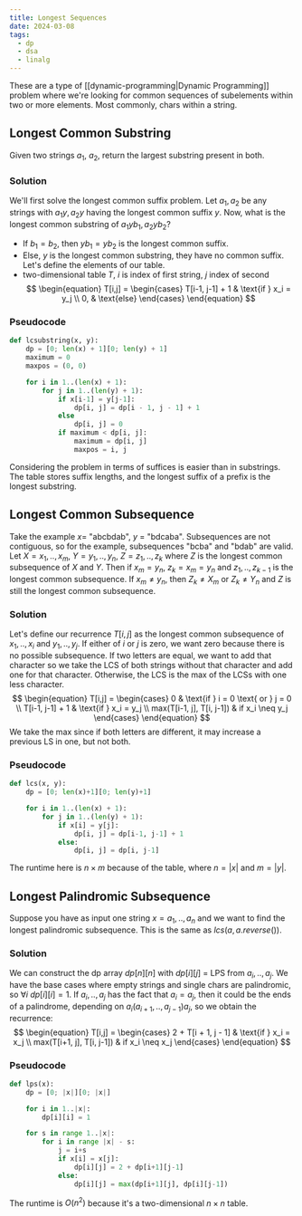 ```yaml
---
title: Longest Sequences
date: 2024-03-08
tags:
  - dp
  - dsa
  - linalg
---
```


These are a type of [[dynamic-programming|Dynamic Programming]] problem where we're looking for common sequences of subelements within two or more elements. Most commonly, chars within a string.

## Longest Common Substring
Given two strings $a_1$, $a_2$, return the largest substring present in both.

### Solution
We'll first solve the longest common suffix problem.
Let $a_1, a_2$ be any strings with $a_1y, a_2y$ having the longest common suffix $y$.
Now, what is the longest common substring of $a_1yb_1, a_2yb_2$?
- If $b_1 = b_2$, then $yb_1 = yb_2$ is the longest common suffix.
- Else, $y$ is the longest common substring, they have no common suffix.
Let's define the elements of our table.
- two-dimensional table $T$, $i$ is index of first string, $j$ index of second
$$
\begin{equation}
T[i,j] =
\begin{cases}
	T[i-1, j-1] + 1 & \text{if } x_i = y_j \\
	0, & \text{else} 
\end{cases}
\end{equation}
$$

### Pseudocode
```python
def lcsubstring(x, y):
	dp = [0; len(x) + 1][0; len(y) + 1]
	maximum = 0
	maxpos = (0, 0)

	for i in 1..(len(x) + 1):
		for j in 1..(len(y) + 1):
			if x[i-1] = y[j-1]:
				dp[i, j] = dp[i - 1, j - 1] + 1
			else
				dp[i, j] = 0
			if maximum < dp[i, j]:
				maximum = dp[i, j]
				maxpos = i, j
```

Considering the problem in terms of suffices is easier than in substrings. The table stores suffix lengths, and the longest suffix of a prefix is the longest substring.

## Longest Common Subsequence
Take the example $x =$ "abcbdab", $y$ = "bdcaba". Subsequences are not contiguous, so for the example, subsequences "bcba" and "bdab" are valid.
Let $X = x_1,..,x_m$, $Y = y_1, .., y_n$, $Z = z_1, .., z_k$ where $Z$ is the longest common subsequence of $X$ and $Y$. Then if $x_m = y_n$, $z_k = x_m = y_n$ and $z_1, .., z_{k-1}$ is the longest common subsequence. If $x_m \neq y_n$, then $Z_k \neq X_m$ or $Z_k \neq Y_n$ and $Z$ is still the longest common subsequence.

### Solution
Let's define our recurrence $T[i,j]$ as the longest common subsequence of $x_1,..,x_i$ and $y_1,..,y_j$. If either of $i$ or $j$ is zero, we want zero because there is no possible subsequence. If two letters are equal, we want to add that character so we take the LCS of both strings without that character and add one for that character. Otherwise, the LCS is the max of the LCSs with one less character.
$$
\begin{equation}
T[i,j] = 
\begin{cases}
	0 & \text{if } i = 0 \text{ or } j = 0 \\
	T[i-1, j-1] + 1 & \text{if } x_i = y_j \\
	max(T[i-1, j], T[i, j-1]) & if x_i \neq y_j
\end{cases}
\end{equation}
$$
We take the max since if both letters are different, it may increase a previous LS in one, but not both.

### Pseudocode
```python
def lcs(x, y):
	dp = [0; len(x)+1][0; len(y)+1]

	for i in 1..(len(x) + 1):
		for j in 1..(len(y) + 1):
			if x[i] = y[j]:
				dp[i, j] = dp[i-1, j-1] + 1
			else:
				dp[i, j] = dp[i, j-1]

```

The runtime here is $n \times m$ because of the table, where $n = |x|$ and $m = |y|$.
## Longest Palindromic Subsequence
Suppose you have as input one string $x = a_1, .., a_n$ and we want to find the longest palindromic subsequence. This is the same as $lcs(a, a.reverse())$.

### Solution
We can construct the dp array $dp[n][n]$ with $dp[i][j]$ = LPS from $a_i,..,a_j$. We have the base cases where empty strings and single chars are palindromic, so $\forall i \text{ } dp[i][i] = 1$.
If $a_i,..,a_j$ has the fact that $a_i = a_j$, then it could be the ends of a palindrome, depending on $a_i(a_{i+1}, .., a_{j-1})a_j$, so we obtain the recurrence:
$$
\begin{equation}
T[i,j] = 
\begin{cases}
	2 + T[i + 1, j - 1] & \text{if } x_i = x_j \\
	max(T[i+1, j], T[i, j-1]) & if x_i \neq x_j
\end{cases}
\end{equation}
$$
### Pseudocode
```python
def lps(x):
	dp = [0; |x|][0; |x|]

	for i in 1..|x|:
		dp[i][i] = 1

	for s in range 1..|x|:
		for i in range |x| - s:
			j = i+s
			if x[i] = x[j]:
				dp[i][j] = 2 + dp[i+1][j-1]
			else:
				dp[i][j] = max(dp[i+1][j], dp[i][j-1])
```

The runtime is $O(n^2)$ because it's a two-dimensional $n \times n$ table. 

